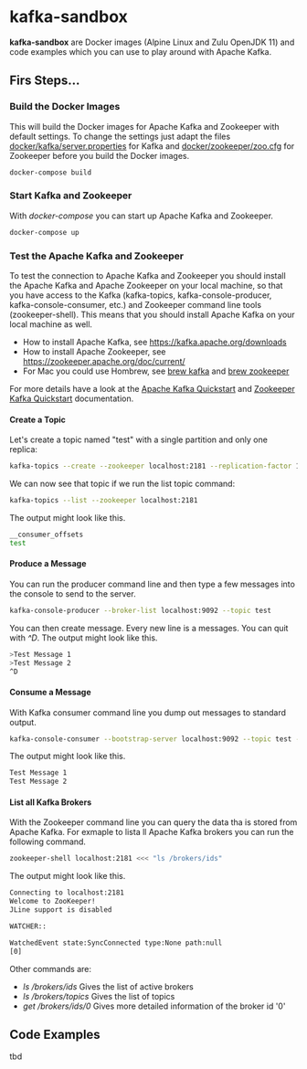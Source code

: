 # kafka-sandbox
__kafka-sandbox__ are Docker images (Alpine Linux and Zulu OpenJDK 11) and code examples which you can use to play around with Apache Kafka.

## Firs Steps...

### Build the Docker Images
This will build the Docker images for Apache Kafka and Zookeeper with default settings. To change the settings just adapt the files [docker/kafka/server.properties](server.properties) for Kafka and [docker/zookeeper/zoo.cfg](zoo.cfg) for Zookeeper before you build the Docker images.


```bash
docker-compose build
```

### Start Kafka and Zookeeper
With _docker-compose_ you can start up Apache Kafka and Zookeeper.

```bash
docker-compose up
```

### Test the Apache Kafka and Zookeeper
To test the connection to Apache Kafka and Zookeeper you should install the Apache Kafka and Apache Zookeeper on your local machine, so that you have access to the Kafka (kafka-topics, kafka-console-producer, kafka-console-consumer, etc.)  and Zookeeper command line tools (zookeeper-shell). This means that you should install Apache Kafka on your local machine as well.

- How to install Apache Kafka, see https://kafka.apache.org/downloads 
- How to install Apache Zookeeper, see https://zookeeper.apache.org/doc/current/
- For Mac you could use Hombrew, see [brew kafka](https://brewformulas.org/kafka) and [brew zookeeper](https://brewformulas.org/zookeeper)

For more details have a look at the [Apache Kafka Quickstart](https://kafka.apache.org/quickstart) and [Zookeeper Kafka Quickstart](https://zookeeper.apache.org/doc/current/zookeeperStarted.html) documentation.

#### Create a Topic
Let's create a topic named "test" with a single partition and only one replica:
```bash
kafka-topics --create --zookeeper localhost:2181 --replication-factor 1 --partitions 1 --topic test
```

We can now see that topic if we run the list topic command:
```bash
kafka-topics --list --zookeeper localhost:2181
```

The output might look like this.
```bash
__consumer_offsets
test
```

#### Produce a Message
You can run the producer command line and then type a few messages into the console to send to the server.

```bash
kafka-console-producer --broker-list localhost:9092 --topic test
```
You can then create message. Every new line is a messages. You can quit with _^D_. The output might look like this.
```bash
>Test Message 1
>Test Message 2
^D
```

#### Consume a Message
With Kafka consumer command line  you dump out messages to standard output.

```bash
kafka-console-consumer --bootstrap-server localhost:9092 --topic test --from-beginning
```

The output might look like this.
```bash
Test Message 1
Test Message 2
```

#### List all Kafka Brokers
With the Zookeeper command line you can query the data tha is stored from Apache Kafka. For exmaple to lista ll Apache Kafka brokers you can run the following command.

```bash
zookeeper-shell localhost:2181 <<< "ls /brokers/ids"
```

The output might look like this.
```bash
Connecting to localhost:2181
Welcome to ZooKeeper!
JLine support is disabled

WATCHER::

WatchedEvent state:SyncConnected type:None path:null
[0]
```

Other commands are:
- _ls /brokers/ids_  Gives the list of active brokers
- _ls /brokers/topics_ Gives the list of topics
- _get /brokers/ids/0_ Gives more detailed information of the broker id '0'


## Code Examples
tbd